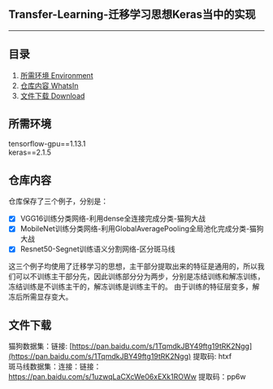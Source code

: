 ## Transfer-Learning-迁移学习思想Keras当中的实现
---

## 目录
1. [所需环境 Environment](#所需环境)
2. [仓库内容 WhatsIn](#仓库内容)
3. [文件下载 Download](#文件下载)

## 所需环境
tensorflow-gpu==1.13.1  
keras==2.1.5  

## 仓库内容
仓库保存了三个例子，分别是：
- [x] VGG16训练分类网络-利用dense全连接完成分类-猫狗大战   
- [x] MobileNet训练分类网络-利用GlobalAveragePooling全局池化完成分类-猫狗大战   
- [x] Resnet50-Segnet训练语义分割网络-区分斑马线  

这三个例子均使用了迁移学习的思想，主干部分提取出来的特征是通用的，所以我们可以不训练主干部分先，因此训练部分分为两步，分别是冻结训练和解冻训练，冻结训练是不训练主干的，解冻训练是训练主干的。 由于训练的特征层变多，解冻后所需显存变大。

## 文件下载
猫狗数据集：链接: [https://pan.baidu.com/s/1TqmdkJBY49ftg19tRK2Ngg](https://pan.baidu.com/s/1TqmdkJBY49ftg19tRK2Ngg) 提取码: htxf  
斑马线数据集：连接：链接：https://pan.baidu.com/s/1uzwqLaCXcWe06xEXk1ROWw  提取码：pp6w   
